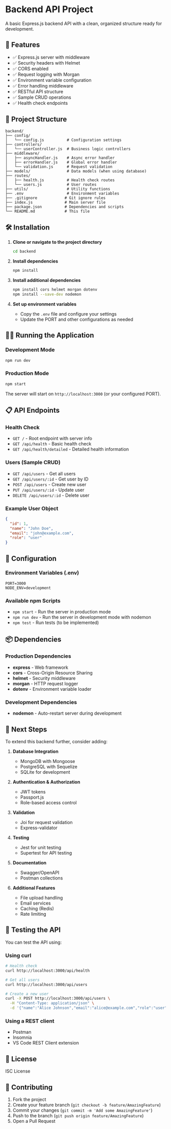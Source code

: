 # Backend API Project

A basic Express.js backend API with a clean, organized structure ready for development.

## 🚀 Features

- ✅ Express.js server with middleware
- ✅ Security headers with Helmet
- ✅ CORS enabled
- ✅ Request logging with Morgan
- ✅ Environment variable configuration
- ✅ Error handling middleware
- ✅ RESTful API structure
- ✅ Sample CRUD operations
- ✅ Health check endpoints

## 📁 Project Structure

```
backend/
├── config/
│   └── config.js          # Configuration settings
├── controllers/
│   └── userController.js  # Business logic controllers
├── middleware/
│   ├── asyncHandler.js    # Async error handler
│   ├── errorHandler.js    # Global error handler
│   └── validation.js      # Request validation
├── models/                # Data models (when using database)
├── routes/
│   ├── health.js          # Health check routes
│   └── users.js           # User routes
├── utils/                 # Utility functions
├── .env                   # Environment variables
├── .gitignore            # Git ignore rules
├── index.js              # Main server file
├── package.json          # Dependencies and scripts
└── README.md             # This file
```

## 🛠️ Installation

1. **Clone or navigate to the project directory**
   ```bash
   cd backend
   ```

2. **Install dependencies**
   ```bash
   npm install
   ```

3. **Install additional dependencies**
   ```bash
   npm install cors helmet morgan dotenv
   npm install --save-dev nodemon
   ```

4. **Set up environment variables**
   - Copy the `.env` file and configure your settings
   - Update the PORT and other configurations as needed

## 🏃‍♂️ Running the Application

### Development Mode
```bash
npm run dev
```

### Production Mode
```bash
npm start
```

The server will start on `http://localhost:3000` (or your configured PORT).

## 📋 API Endpoints

### Health Check
- `GET /` - Root endpoint with server info
- `GET /api/health` - Basic health check
- `GET /api/health/detailed` - Detailed health information

### Users (Sample CRUD)
- `GET /api/users` - Get all users
- `GET /api/users/:id` - Get user by ID
- `POST /api/users` - Create new user
- `PUT /api/users/:id` - Update user
- `DELETE /api/users/:id` - Delete user

### Example User Object
```json
{
  "id": 1,
  "name": "John Doe",
  "email": "john@example.com",
  "role": "user"
}
```

## 🔧 Configuration

### Environment Variables (.env)
```env
PORT=3000
NODE_ENV=development
```

### Available npm Scripts
- `npm start` - Run the server in production mode
- `npm run dev` - Run the server in development mode with nodemon
- `npm test` - Run tests (to be implemented)

## 📦 Dependencies

### Production Dependencies
- **express** - Web framework
- **cors** - Cross-Origin Resource Sharing
- **helmet** - Security middleware
- **morgan** - HTTP request logger
- **dotenv** - Environment variable loader

### Development Dependencies
- **nodemon** - Auto-restart server during development

## 🚀 Next Steps

To extend this backend further, consider adding:

1. **Database Integration**
   - MongoDB with Mongoose
   - PostgreSQL with Sequelize
   - SQLite for development

2. **Authentication & Authorization**
   - JWT tokens
   - Passport.js
   - Role-based access control

3. **Validation**
   - Joi for request validation
   - Express-validator

4. **Testing**
   - Jest for unit testing
   - Supertest for API testing

5. **Documentation**
   - Swagger/OpenAPI
   - Postman collections

6. **Additional Features**
   - File upload handling
   - Email services
   - Caching (Redis)
   - Rate limiting

## 🐛 Testing the API

You can test the API using:

### Using curl
```bash
# Health check
curl http://localhost:3000/api/health

# Get all users
curl http://localhost:3000/api/users

# Create a new user
curl -X POST http://localhost:3000/api/users \
  -H "Content-Type: application/json" \
  -d '{"name":"Alice Johnson","email":"alice@example.com","role":"user"}'
```

### Using a REST client
- Postman
- Insomnia
- VS Code REST Client extension

## 📝 License

ISC License

## 🤝 Contributing

1. Fork the project
2. Create your feature branch (`git checkout -b feature/AmazingFeature`)
3. Commit your changes (`git commit -m 'Add some AmazingFeature'`)
4. Push to the branch (`git push origin feature/AmazingFeature`)
5. Open a Pull Request